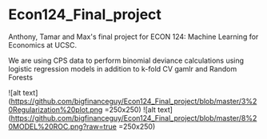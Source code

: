 # Econ124_Final_project


Anthony, Tamar and Max's final project for ECON 124: Machine Learning for Economics at UCSC.


We are using CPS data to perform binomial deviance calculations using logistic regression models in addition to k-fold CV gamlr and Random Forests


![alt text](https://github.com/bigfinanceguy/Econ124_Final_project/blob/master/3%20Regularization%20plot.png =250x250)
![alt text](https://github.com/bigfinanceguy/Econ124_Final_project/blob/master/8%20MODEL%20ROC.png?raw=true =250x250)

